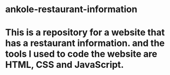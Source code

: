 # ankole-restaurant-information
# This is a repository for a website that has a restaurant information. and the tools I used to code the website are HTML, CSS and JavaScript.
